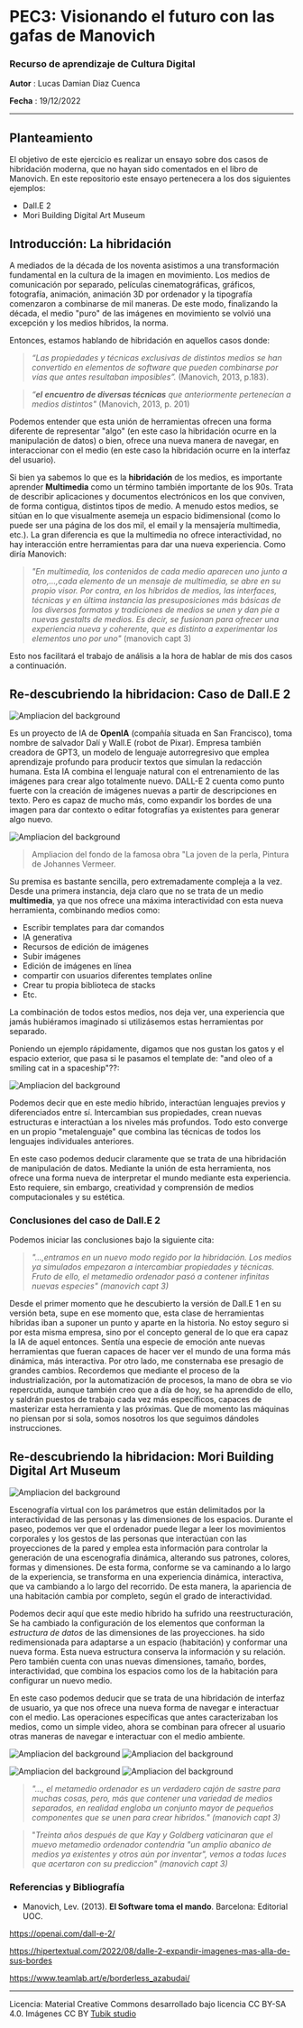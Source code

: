 # PEC3: Visionando el futuro con las gafas de Manovich

  

### Recurso de aprendizaje de Cultura Digital

__Autor__ : Lucas Damian Diaz Cuenca

__Fecha__ : 19/12/2022

---

## Planteamiento  

El objetivo de este ejercicio es realizar un ensayo sobre dos casos de hibridación moderna, que no hayan sido comentados en el libro de Manovich. En este repositorio este ensayo pertenecera a los dos siguientes ejemplos: 

- Dall.E 2
- Mori Building Digital Art Museum

## Introducción: La hibridación
  
A mediados de la década de los noventa asistimos a una transformación fundamental en la cultura de la imagen en movimiento. Los medios de comunicación por separado, películas cinematográficas, gráficos, fotografía, animación, animación 3D por ordenador y la tipografía
comenzaron a combinarse de mil maneras. De este modo, finalizando la década, el medio "puro" de las imágenes en movimiento se volvió una excepción y los medios híbridos, la norma.

Entonces, estamos hablando de hibridación en aquellos casos donde:

> _“Las propiedades y técnicas exclusivas de distintos medios se han convertido en elementos de software que pueden combinarse por vías que antes resultaban imposibles”._ (Manovich, 2013, p.183).

> _“**el** **encuentro de diversas técnicas** que anteriormente pertenecían a medios distintos"_ (Manovich, 2013, p. 201)

Podemos entender que esta unión de herramientas ofrecen una forma diferente de representar "algo" (en este caso la hibridación ocurre en la manipulación de datos) o bien, ofrece una nueva manera de navegar, en interaccionar con el medio (en este caso la hibridación ocurre en la interfaz del usuario). 

Si bien ya sabemos lo que es la **hibridación** de los medios, es importante aprender **Multimedia** como un término también importante de los 90s. Trata de describir aplicaciones y documentos electrónicos en los que conviven, de forma contigua, distintos tipos de medio. A menudo estos medios, se sitúan en lo que visualmente asemeja un espacio bidimensional (como lo puede ser una página de los dos mil, el email y la mensajería multimedia, etc.). La gran diferencia es que la multimedia no ofrece interactividad, no hay interacción entre herramientas para dar una nueva experiencia. Como diría Manovich: 

> _"En multimedia, los contenidos de cada medio aparecen uno junto a otro,...,cada elemento de un mensaje de multimedia, se abre en su propio visor. Por contra, en los híbridos de medios, las interfaces, técnicas y en última instancia las presuposiciones más básicas de los diversos formatos y tradiciones de medios se unen y dan pie a nuevas gestalts de medios. Es decir, se fusionan para ofrecer una experiencia nueva y coherente, que es distinto a experimentar los elementos uno por uno"_ (manovich capt 3)

Esto nos facilitará el trabajo de análisis a la hora de hablar de mis dos casos a continuación.




## Re-descubriendo la hibridacion: Caso de **Dall.E 2**
![Ampliacion del background](https://github.com/LucasDiazCuenca/PEC3_Manovich_Reloaded/blob/main/Dall.E%202.png)

Es un proyecto de IA de **OpenIA** (compañía situada en San Francisco), toma nombre de salvador Dalí y Wall.E (robot de Pixar). Empresa también creadora de GPT3, un modelo de lenguaje autorregresivo que emplea aprendizaje profundo para producir textos que simulan la redacción humana. Esta IA combina el lenguaje natural con el entrenamiento de las imágenes para crear algo totalmente nuevo. 
DALL-E 2 cuenta como punto fuerte con la creación de imágenes nuevas a partir de descripciones en texto. Pero es capaz de mucho más, como expandir los bordes de una imagen para dar contexto o editar fotografías ya existentes para generar algo nuevo.


![Ampliacion del background](https://github.com/LucasDiazCuenca/PEC3_Manovich_Reloaded/blob/main/girl-with-a-pearl-earring-bts-cropped(1).gif)
> Ampliacion del fondo de la famosa obra "La joven de la perla, Pintura de Johannes Vermeer.


Su premisa es bastante sencilla, pero extremadamente compleja a la vez. Desde una primera instancia, deja claro que no se trata de un medio **multimedia**, ya que nos ofrece una máxima interactividad con esta nueva herramienta, combinando medios como:
- Escribir templates para dar comandos 
- IA generativa 
- Recursos de edición de imágenes 
- Subir imágenes 
- Edición de imágenes en línea 
- compartir con usuarios diferentes templates online
- Crear tu propia biblioteca de stacks 
- Etc.


La combinación de todos estos medios, nos deja ver, una experiencia que jamás hubiéramos imaginado si utilizásemos estas herramientas por separado. 

Poniendo un ejemplo rápidamente, digamos que nos gustan los gatos y el espacio exterior, que pasa si le pasamos el template de:
"and oleo of a smiling cat in a spaceship"??:

![Ampliacion del background](https://github.com/LucasDiazCuenca/PEC3_Manovich_Reloaded/blob/main/DALL%C2%B7E%202-%20and%20oleo%20of%20a%20smiling%20cat%20in%20a%20spaceship(1).jpg)

Podemos decir que en este medio híbrido, interactúan lenguajes previos y diferenciados entre sí. Intercambian sus propiedades, crean nuevas estructuras e interactúan a los niveles más profundos. Todo esto converge en un propio "metalenguaje" que combina las técnicas de todos los lenguajes individuales anteriores. 

En este caso podemos deducir claramente que se trata de una hibridación de manipulación de datos. Mediante la unión de esta herramienta, nos ofrece una forma nueva de interpretar el mundo mediante esta experiencia. Esto requiere, sin embargo, creatividad y comprensión de medios computacionales y su estética.

### Conclusiones del caso de Dall.E 2

Podemos iniciar las conclusiones bajo la siguiente cita: 

> _"...,entramos en un nuevo modo regido por la hibridación. Los medios ya simulados empezaron a intercambiar propiedades y técnicas. Fruto de ello, el metamedio ordenador pasó a contener infinitas nuevas especies" (manovich capt 3)_  

Desde el primer momento que he descubierto la versión de Dall.E 1 en su versión beta, supe en ese momento que, esta clase de herramientas híbridas iban a suponer un punto y aparte en la historia. No estoy seguro si por esta misma empresa, sino por el concepto general de lo que era capaz la IA de aquel entonces. Sentía una especie de emoción ante nuevas herramientas que fueran capaces de hacer ver el mundo de una forma más dinámica, más interactiva. Por otro lado, me consternaba ese presagio de grandes cambios. Recordemos que mediante el proceso de la industrialización, por la automatización de procesos, la mano de obra se vio repercutida, aunque también creo que a día de hoy, se ha aprendido de ello, y saldrán puestos de trabajo cada vez más específicos, capaces de masterizar esta herramienta y las próximas. Que de momento las máquinas no piensan por si sola, somos nosotros los que seguimos dándoles instrucciones.




## Re-descubriendo la hibridacion: Mori Building Digital Art Museum
![Ampliacion del background](https://github.com/LucasDiazCuenca/PEC3_Manovich_Reloaded/blob/main/Teamlab.png)

Escenografía virtual con los parámetros que están delimitados por la interactividad de las personas y las dimensiones de los espacios. 
Durante el paseo, podemos ver que el ordenador puede llegar a leer los movimientos corporales y los gestos de las personas que interactúan con las proyecciones de la pared y emplea esta información para controlar la generación de una escenografía dinámica, alterando sus patrones, colores, formas y dimensiones. De esta forma, conforme se va caminando a lo largo de la experiencia, se transforma en una experiencia dinámica, interactiva, que va cambiando a lo largo del recorrido. De esta manera, la apariencia de una habitación cambia por completo, según el grado de interactividad. 

Podemos decir aquí que este medio híbrido ha sufrido una reestructuración, Se ha cambiado la configuración de los elementos que conforman la _estructura de datos_ de las dimensiones de las proyecciones. ha sido redimensionada para adaptarse a un espacio (habitación) y conformar una nueva forma. Esta nueva estructura conserva la información y su relación. Pero también cuenta con unas nuevas dimensiones, tamaño, bordes, interactividad, que combina los espacios como los de la habitación para configurar un nuevo medio. 

En este caso podemos deducir que se trata de una hibridación de interfaz de usuario, ya que nos ofrece una nueva forma de navegar e interactuar con el medio. Las operaciones específicas que antes caracterizaban los medios, como un simple video, ahora se combinan para ofrecer al usuario otras maneras de navegar e interactuar con el medio ambiente.  


![Ampliacion del background](https://github.com/LucasDiazCuenca/PEC3_Manovich_Reloaded/blob/main/1.gif)
![Ampliacion del background](https://github.com/LucasDiazCuenca/PEC3_Manovich_Reloaded/blob/main/3.gif)


![Ampliacion del background](https://github.com/LucasDiazCuenca/PEC3_Manovich_Reloaded/blob/main/2.gif)
![Ampliacion del background](https://github.com/LucasDiazCuenca/PEC3_Manovich_Reloaded/blob/main/4.gif)




> _"..., el metamedio ordenador es un verdadero cajón de sastre para muchas cosas, pero, más que contener una variedad de medios separados, en realidad engloba un conjunto mayor de pequeños componentes que se unen para crear hibridos." (manovich capt 3)_


> "_Treinta años después de que Kay y Goldberg vaticinaran que el muevo metamedio ordenador contendría "un amplio abanico de medios ya existentes y otros aún por inventar", vemos a todas luces que acertaron con su prediccion" (manovich capt 3)_











### Referencias y Bibliografía

  

* Manovich, Lev. (2013). **El Software toma el mando**. Barcelona: Editorial UOC.

https://openai.com/dall-e-2/

https://hipertextual.com/2022/08/dalle-2-expandir-imagenes-mas-alla-de-sus-bordes

https://www.teamlab.art/e/borderless_azabudai/
  

----

  

Licencia: Material Creative Commons desarrollado bajo licencia CC BY-SA 4.0. Imágenes CC BY [Tubik studio](https://blog.tubikstudio.com/how-to-create-original-flat-illustrations-designers-tips/)


